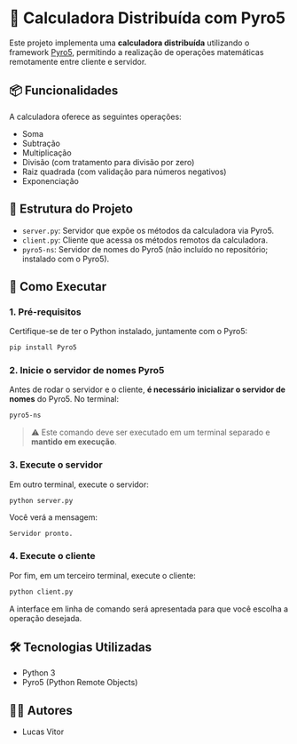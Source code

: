 # 🧮 Calculadora Distribuída com Pyro5

Este projeto implementa uma **calculadora distribuída** utilizando o framework [Pyro5](https://pyro5.readthedocs.io/), permitindo a realização de operações matemáticas remotamente entre cliente e servidor.

## 📦 Funcionalidades

A calculadora oferece as seguintes operações:

- Soma
- Subtração
- Multiplicação
- Divisão (com tratamento para divisão por zero)
- Raiz quadrada (com validação para números negativos)
- Exponenciação

## 📁 Estrutura do Projeto

- `server.py`: Servidor que expõe os métodos da calculadora via Pyro5.
- `client.py`: Cliente que acessa os métodos remotos da calculadora.
- `pyro5-ns`: Servidor de nomes do Pyro5 (não incluído no repositório; instalado com o Pyro5).

## 🚀 Como Executar

### 1. Pré-requisitos

Certifique-se de ter o Python instalado, juntamente com o Pyro5:

```cmd
pip install Pyro5
```

### 2. Inicie o servidor de nomes Pyro5

Antes de rodar o servidor e o cliente, **é necessário inicializar o servidor de nomes** do Pyro5. No terminal:

```cmd
pyro5-ns
```

> ⚠️ Este comando deve ser executado em um terminal separado e **mantido em execução**.

### 3. Execute o servidor

Em outro terminal, execute o servidor:

```cmd
python server.py
```

Você verá a mensagem:
```
Servidor pronto.
```

### 4. Execute o cliente

Por fim, em um terceiro terminal, execute o cliente:

```cmd
python client.py
```

A interface em linha de comando será apresentada para que você escolha a operação desejada.

## 🛠️ Tecnologias Utilizadas

- Python 3
- Pyro5 (Python Remote Objects)

## 🧑‍💻 Autores

- Lucas Vitor
